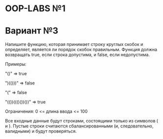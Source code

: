# OOP-LABS №1

# Вариант №3

Напишите функцию, которая принимает строку круглых скобок и определяет, является ли порядок
скобок правильным. Функция должна возвращать true, если строка допустима, и false, если
недопустима.

Примеры:

"()" => true

")(()))" => false

"(" => false

"(())((()())())" => true

Ограничения: 
0 <= длина ввода <= 100

Все входные данные будут строками, состоящими только из символов ( и ). Пустые строки считаются сбалансированными (и, следовательно, валидными) и будут проверяться.